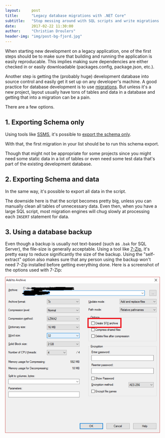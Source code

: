```yaml
---
layout:     post
title:      "Legacy database migrations with .NET Core"
subtitle:   "Stop messing around with SQL scripts and write migrations!"
date:       2017-02-22 11:30:00
author:     "Christian Droulers"
header-img: "img/post-bg-fjord.jpg"
---
```


When starting new development on a legacy application, one of the first steps should be to make
sure that building and running the application is easily reproducable. This implies making sure
dependencies are either checked in or easily downloadable (packages.config, package.json, etc.).

Another step is getting the (probably huge) development database into source control and easily
get it set up on any developer's machine. A good practice for database development is to use
[migrations](https://en.wikipedia.org/wiki/Schema_migration). But unless it's a new project, layout
usually have tons of tables and data in a database and getting that into a migration can be a pain.

There are a few options.

## 1. Exporting Schema only

Using tools like [SSMS](https://en.wikipedia.org/wiki/SQL_Server_Management_Studio), it's possible
to [export the schema only](http://stackoverflow.com/questions/12036458/export-database-schema-into-sql-file).

With that, the first migration in your list should be to run this schema export.

Though that might not be appropriate for some projects since you might need some static data in a lot
of tables or even need some test data that's part of the existing development database.

## 2. Exporting Schema and data

In the same way, it's possible to export all data in the script.

The downside here is that the script becomes pretty big, unless you can manually clean all tables
of unnecessary data. Even then, when you have a large SQL script, most migration engines will chug
slowly at processing each `INSERT` statement for data.

## 3. Using a database backup

Even though a backup is usually not text-based (such as `.bak` for SQL Server), the file-size is
generally acceptable. Using a tool like [7-Zip](https://7-zip.org), it's pretty easy to reduce
significantly the size of the backup. Using the "self-extract" option also makes sure that any
person using the backup won't need 7-Zip installed before getting everything done. Here is a screenshot
of the options used with 7-Zip:

![7-Zip self-extract](/img/posts/7-zip-self-extract.png)